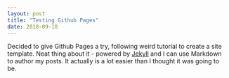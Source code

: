 ```yaml
---
layout: post
title: "Testing Github Pages"
date: 2018-09-18
---
```


Decided to give Github Pages a try, following weird tutorial to create a site template. Neat thing about it - powered by [Jekyll](http://jekyllrb.com) and I can use Markdown to author my posts. It actually is a lot easier than I thought it was going to be.
